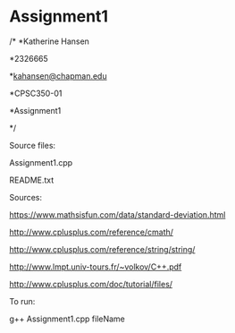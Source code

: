 # Assignment1
/*
*Katherine Hansen

*2326665

*kahansen@chapman.edu

*CPSC350-01

*Assignment1

*/


Source files:

Assignment1.cpp

README.txt


Sources:

https://www.mathsisfun.com/data/standard-deviation.html

http://www.cplusplus.com/reference/cmath/

http://www.cplusplus.com/reference/string/string/

http://www.lmpt.univ-tours.fr/~volkov/C++.pdf

http://www.cplusplus.com/doc/tutorial/files/


To run:

g++ Assignment1.cpp fileName
